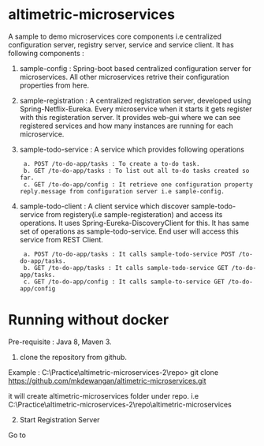 # altimetric-microservices

A sample to demo microservices core components i.e centralized configuration server, registry server, service and service client. It has following components :

1. sample-config : Spring-boot based centralized configuration server for microservices. All other microservices retrive their configuration properties from here.

2. sample-registration : A centralized registration server, developed using Spring-Netflix-Eureka. Every microservice when it starts it gets register with this registeration server. It provides web-gui where we can see registered services and how many instances are running for each microservice.

3. sample-todo-service : A service which provides following operations

		a. POST /to-do-app/tasks : To create a to-do task.
		b. GET /to-do-app/tasks : To list out all to-do tasks created so far.
		c. GET /to-do-app/config : It retrieve one configuration property reply.message from configuration server i.e sample-config. 

4. sample-todo-client : A client service which discover sample-todo-service from registery(i.e sample-registeration) and access its operations. It uses Spring-Eureka-DiscoveryClient for this. It has same set of operations as sample-todo-service. End user will access this service from REST Client.

		a. POST /to-do-app/tasks : It calls sample-todo-service POST /to-do-app/tasks.
		b. GET /to-do-app/tasks : It calls sample-todo-service GET /to-do-app/tasks.
		c. GET /to-do-app/config : It calls sample-to-service GET /to-do-app/config


# Running without docker

Pre-requisite : Java 8, Maven 3.

1. clone the repository from github.

Example :
C:\Practice\altimetric-microservices-2\repo> git clone https://github.com/mkdewangan/altimetric-microservices.git

it will create altimetric-microservices folder under repo. i.e C:\Practice\altimetric-microservices-2\repo\altimetric-microservices

2. Start Registration Server 

Go to 








